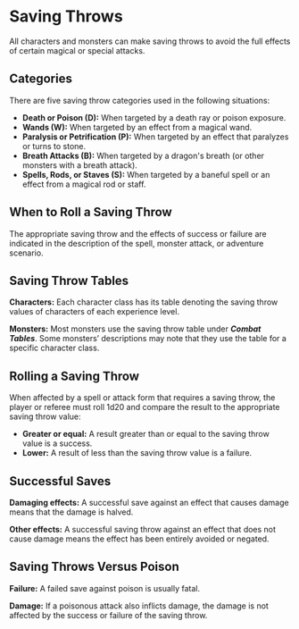 # Saving Throws

All characters and monsters can make saving throws to avoid the full effects of certain magical or special attacks.

## Categories

There are five saving throw categories used in the following situations:

- **Death or Poison (D):** When targeted by a death ray or poison exposure.
- **Wands (W):** When targeted by an effect from a magical wand.
- **Paralysis or Petrification (P):** When targeted by an effect that paralyzes or turns to stone.
- **Breath Attacks (B):** When targeted by a dragon's breath (or other monsters with a breath attack).
- **Spells, Rods, or Staves (S):** When targeted by a baneful spell or an effect from a magical rod or staff.

## When to Roll a Saving Throw

The appropriate saving throw and the effects of success or failure are indicated in the description of the spell, monster attack, or adventure scenario.

## Saving Throw Tables

**Characters:** Each character class has its table denoting the saving throw values of characters of each experience level.

**Monsters:** Most monsters use the saving throw table under ***Combat Tables***. Some monsters’ descriptions may note that they use the table for a specific character class.

## Rolling a Saving Throw

When affected by a spell or attack form that requires a saving throw, the player or referee must roll 1d20 and compare the result to the appropriate saving throw value:

- **Greater or equal:** A result greater than or equal to the saving throw value is a success.
- **Lower:** A result of less than the saving throw value is a failure.

## Successful Saves

**Damaging effects:** A successful save against an effect that causes damage means that the damage is halved.

**Other effects:** A successful saving throw against an effect that does not cause damage means the effect has been entirely avoided or negated.

## Saving Throws Versus Poison

**Failure:** A failed save against poison is usually fatal.

**Damage:** If a poisonous attack also inflicts damage, the damage is not affected by the success or failure of the saving throw.